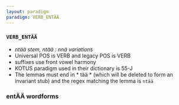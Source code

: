 ```yaml
---
layout: paradigm
paradigm: VERB_ENTÄÄ
---
```

### ` VERB_ENTÄÄ `

* _ntää stem, ntää : nnä variations_
* Universal POS is VERB and legacy POS is VERB
* suffixes use front vowel harmony
* KOTUS paradigm used in their dictionary is 55-J
* The lemmas must end in * tää * (which will be deleted to form an invariant stub) and the regex matching the lemma is ` ntää `

### entÄÄ wordforms


